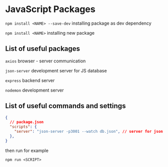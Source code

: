 # JavaScript Packages

`npm install <NAME> --save-dev` installing package as dev dependency

`npm install <NAME>` installing new package 


## List of useful packages

`axios` browser - server communication

`json-server` development server for JS database

`express` backend server

`nodemon` development server

## List of useful commands and settings

```json
{
  // package.json
  "scripts": {
    "server": "json-server -p3001 --watch db.json", // server for json database
  },
}
```

then run for example

`npm run <SCRIPT>`